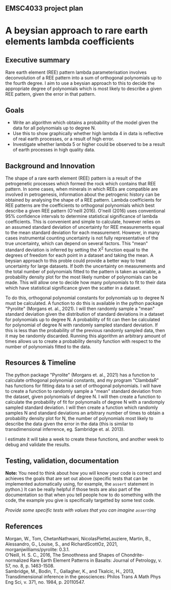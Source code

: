 ## EMSC4033 project plan

# A beysian approach to rare earth elements lambda coefficients

## Executive summary

Rare earth element (REE) pattern lambda parameterisation involves deconvolution of a REE pattern into a sum of orthogonal polynomials up to the fourth degree. I aim to use a beysian approach to this to decide the appropriate degree of polynomials which is most likely to describe a given REE pattern, given the error in that pattern.

## Goals

- Write an algorithm which obtains a probability of the model given the data for all polynomials up to degree N.
- Use this to show graphically whether high lambda 4 in data is reflective of real earth processes, or a result of high error.
- Investigate whether lambda 5 or higher could be observed to be a result of earth processes in high quality data.

## Background and Innovation  

The shape of a rare earth element (REE) pattern is a result of the petrogenetic processes which formed the rock which contains that REE pattern. In some cases, when minerals in which REEs are compatible are involved in petrogenesis, information about the petrogenic history can be obtained by analysing the shape of a REE pattern. Lambda coefficients for REE patterns are the coefficients to orthogonal polynomials which best describe a given REE pattern (O'neill 2016). O'neill (2016) uses conventional 95% confidence intervals to determine statistical significance of lambda coefficients. This is convenient and simple to calculate, however relies on an assumed standard deviation of uncertainty for REE measurements equal to the mean standard deviation for each measurement. However, in many cases instrumental counting uncertainty is not fully representative of the true uncertainty, which can depend on several factors. This "mean" standard deviation is inferred by setting the X<sup>2</sup> function equal to the degrees of freedom for each point in a dataset and taking the mean. A beysian approach to this proble could provide a better way to treat uncertainty for large datasets. If both the uncertainty on measurements and the total number of polynomials fitted to the pattern is taken as variable, a probability density plot for the most likely number of polynomials can be made. This will allow one to decide how many polynomials to fit to their data which have statistical significance given the scatter in a dataset.

To do this, orthogonal polynomial constants for polynomials up to degree N must be calculated. A function to do this is available in the python package "Pyrolite" (Morgans et. al., 2021). I will then randomly sample a "mean" standard deviation given the distribution of standard deviations in a dataset for polynomials up to degree N. A probability of fit can then be calculated for polynomial of degree N with randomly sampled standard deviation. If this is less than the probability of the previous randomly sampled data, then it may be randomly discarded. Running this algorithm an arbitrary amount of times allows us to create a probability density function with respect to the number of polynomials fitted to the data.

## Resources & Timeline

The python package "Pyrolite" (Morgans et. al., 2021) has a function to calculate orthogonal polynomial constants, and my program "ClambdaR" has functions for fitting data to a set of orthogonal polynomials. I will have to create a function to randomly sample a "mean" standard deviation from the dataset, given polynomials of degree N. I will then create a function to calculate the probability of fit for polynomails of degree N with a randomply sampled standard deviation. I will then create a function which randomly samples N and standard deviations an arbitrary number of times to obtain a probability density plot for N, the number of polynomials most likely to describe the data given the error in the data (this is similar to transdimensional inferrence, eg. Sambridge et. al. 2013). 
  
I estimate it will take a week to create these functions, and another week to debug and validate the results.

## Testing, validation, documentation

**Note:** You need to think about how you will know your code is correct and achieves the goals that are set out above (specific tests that can be implemented automatically using, for example, the `assert` statement in python.)  It can be really helpful if those tests are also part of the documentation so that when you tell people how to do something with the code, the example you give is specifically targetted by some test code.

_Provide some specific tests with values that you can imagine `assert`ing_

  

## References

Morgan, W., Tom, ChetanNathwani, NicolasPietteLauziere, Martin, B., Alessandro, G., Louise, S., and RichardScottOz, 2021, morganjwilliams/pyrolite: 0.3.1.  
O’Neill, H. S. C., 2016, The Smoothness and Shapes of Chondrite-normalized Rare Earth Element Patterns in Basalts: Journal of Petrology, v. 57, no. 8, p. 1463-1508.  
Sambridge, M., Bodin, T., Gallagher, K., and Tkalcic, H., 2013, Transdimensional inference in the geosciences: Philos Trans A Math Phys Eng Sci, v. 371, no. 1984, p. 20110547.  


